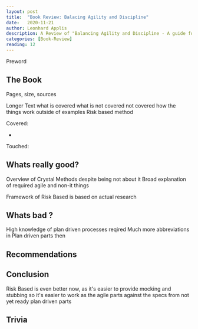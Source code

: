 ```yaml
---
layout: post
title:  "Book Review: Balacing Agility and Discipline"
date:   2020-11-21
author: Leonhard Applis
description: A Review of "Balancing Agility and Discipline - A guide for the Perplexed" 2nd Edition
categories: [Book-Review]
reading: 12
---
```


Preword

## The Book

Pages, size, sources

Longer Text what is covered what is not covered
not covered how the things work outside of examples
Risk based method

Covered: 

- 

Touched: 


## Whats really good? 

Overview of Crystal Methods despite being not about it 
Broad explanation of required agile and non-it things

Framework of Risk Based is based on actual research 


## Whats bad ? 

High knowledge of plan driven processes reqired
Much more abbreviations in Plan driven parts then 

## Recommendations 


## Conclusion

Risk Based is even better now, as it's easier to provide mocking and stubbing so it's easier to work as the agile parts against the specs from not yet ready plan driven parts

## Trivia
